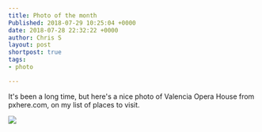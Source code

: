 ```yaml
---
title: Photo of the month
Published: 2018-07-29 10:25:04 +0000
date: 2018-07-28 22:32:22 +0000
author: Chris S
layout: post
shortpost: true
tags:
- photo

---
```

It's been a long time, but here's a nice photo of Valencia Opera House from pxhere.com, on my list of places to visit.

![](/assets/valencia.jpg)

